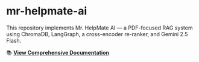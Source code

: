 # mr-helpmate-ai
This repository implements Mr. HelpMate AI — a PDF-focused RAG system using ChromaDB, LangGraph, a cross-encoder re-ranker, and Gemini 2.5 Flash.

📚 **[View Comprehensive Documentation](docs/documentation.md)**
